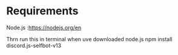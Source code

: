 # Requirements

Node.js  :https://nodejs.org/en


Thrn run this in terminal when uve downloaded node.js npm install discord.js-selfbot-v13
